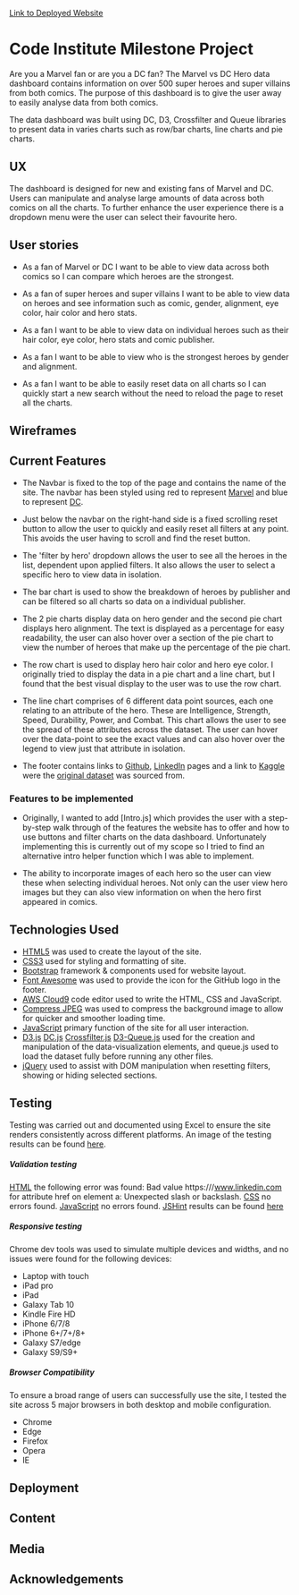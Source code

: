 [Link to Deployed Website](https://pramcistudent.github.io/Marvel-vs-DC-dashboard/)

# Code Institute Milestone Project

Are you a Marvel fan or are you a DC fan?
The Marvel vs DC Hero data dashboard contains information on over 500 super heroes and super villains from both comics. The purpose of this dashboard is to give the user away to easily analyse data from both comics. 

The data dashboard was built using DC, D3, Crossfilter and Queue libraries to present data in varies charts such as row/bar charts, line charts and pie charts. 

## UX

The dashboard is designed for new and existing fans of Marvel and DC. Users can manipulate and analyse large amounts of data across both comics on all the charts. To further enhance the user experience there is a dropdown menu were the user can select their favourite hero.

## User stories

* As a fan of Marvel or DC I want to be able to view data across both comics so I can compare which heroes are the strongest. 

* As a fan of super heroes and super villains I want to be able to view data on heroes and see information such as comic, gender, alignment, eye color, hair color and hero stats.

* As a fan I want to be able to view data on individual heroes such as their hair color, eye color, hero stats and comic publisher.
 
* As a fan I want to be able to view who is the strongest heroes by gender and alignment.

* As a fan I want to be able to easily reset data on all charts so I can quickly start a new search without the need to reload the page to reset all the charts.

## Wireframes

<!-- ![Desktop](/wireframes/home.jpg/)
![Tablet](/wireframes/home.jpg/)
![Mobile](/wireframes/home.jpg/) -->

## Current Features

* The Navbar is fixed to the top of the page and contains the name of the site. The navbar has been styled using red to represent [Marvel]() and blue to represent [DC]().

* Just below the navbar on the right-hand side is a fixed scrolling reset button to allow the user to quickly and easily reset all filters at any point. This avoids the user having to scroll and find the reset button.

* The 'filter by hero' dropdown allows the user to see all the heroes in the list, dependent upon applied filters. It also allows the user to select a specific hero to view data in isolation.

* The bar chart is used to show the breakdown of heroes by publisher and can be filtered so all charts so data on a individual publisher.

* The 2 pie charts display data on hero gender and the second pie chart displays hero alignment. The text is displayed as a percentage for easy readability, the user can also hover over a section of the pie chart to view the number of heroes that make up the percentage of the pie chart. 

* The row chart is used to display hero hair color and hero eye color. I originally tried to display the data in a pie chart and a line chart, but I found that the best visual display to the user was to use the row chart.
 
* The line chart comprises of 6 different data point sources, each one relating to an attribute of the hero. These are Intelligence, Strength, Speed, Durability, Power, and Combat. This chart allows the user to see the spread of these attributes across the dataset. The user can hover over the data-point to see the exact values and can also hover over the legend to view just that attribute in isolation.

* The footer contains links to [Github](https://github.com/pramcistudent), [LinkedIn](https://www.linkedin.com) pages and a link to [Kaggle](https://www.kaggle.com/) were the [original dataset](https://www.kaggle.com/thec03u5/complete-superhero-dataset) was sourced from.

### Features to be implemented

* Originally, I wanted to add [Intro.js] which provides the user with a step-by-step walk through of the features the website has to offer and how to use buttons and filter charts on the data dashboard. Unfortunately implementing this is currently out of my scope so I tried to find an alternative intro helper function which I was able to implement.

* The ability to incorporate images of each hero so the user can view these when selecting individual heroes. Not only can the user view hero images but they can also view information on when the hero first appeared in comics.

## Technologies Used
* [HTML5](https://en.wikipedia.org/wiki/HTML5) was used to create the layout of the site.
* [CSS3](https://en.wikipedia.org/wiki/Cascading_Style_Sheets) used for styling and formatting of site.
* [Bootstrap](https://getbootstrap.com) framework & components used for website layout.
* [Font Awesome](https://fontawesome.com/) was used to provide the icon for the GitHub logo in the footer.
* [AWS Cloud9](https://aws.amazon.com/cloud9/) code editor used to write the HTML, CSS and JavaScript.
* [Compress JPEG](https://compressjpeg.com/) was used to compress the background image to allow for quicker and smoother loading time.
* [JavaScript](https://developer.mozilla.org/en-US/docs/Web/JavaScript) primary function of the site for all user interaction.
* [D3.js](https://d3js.org/) [DC.js](https://dc-js.github.io/dc.js/) [Crossfilter.js](http://square.github.io/crossfilter/) [D3-Queue.js](https://github.com/d3/d3-queue) used for the creation and manipulation of the data-visualization elements, and queue.js used to load the dataset fully before running any other files.
* [jQuery](https://jquery.com/) used to assist with DOM manipulation when resetting filters, showing or hiding selected sections.

## Testing
Testing was carried out and documented using Excel to ensure the site renders consistently across different platforms. An image of the testing results can be found [here](static/images/testing.jpg).

##### Validation testing
[HTML](https://validator.w3.org/) the following error was found: Bad value https:///www.linkedin.com for attribute href on element a: Unexpected slash or backslash.
[CSS](https://jigsaw.w3.org/css-validator/) no errors found.
[JavaScript](http://beautifytools.com/javascript-validator.php) no errors found.
[JSHint](https://jshint.com/) results can be found [here](static/images/jshint.jpg)

##### Responsive testing
Chrome dev tools was used to simulate multiple devices and widths, and no issues were found for the following devices:
* Laptop with touch
* iPad pro
* iPad
* Galaxy Tab 10
* Kindle Fire HD
* iPhone 6/7/8
* iPhone 6+/7+/8+
* Galaxy S7/edge
* Galaxy S9/S9+

##### Browser Compatibility
To ensure a broad range of users can successfully use the site, I tested the site across 5 major browsers in both desktop and mobile configuration.
* Chrome
* Edge
* Firefox
* Opera
* IE

## Deployment



## Content


## Media


## Acknowledgements




